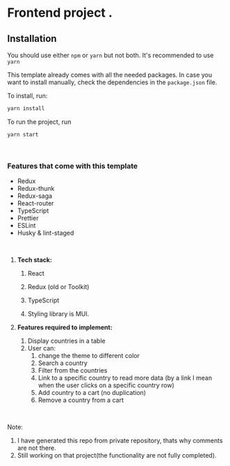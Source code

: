 # Frontend project .
## Installation

You should use either `npm` or `yarn` but not both. It's recommended to use `yarn`

This template already comes with all the needed packages. In case you want to install manually, check the dependencies in the `package.json` file.

To install, run:

```bash
yarn install
```

To run the project, run

````bash
yarn start
````

<br />

 ### Features that come with this template

* Redux
* Redux-thunk
* Redux-saga
* React-router
* TypeScript
* Prettier
* ESLint
* Husky & lint-staged

<br />

1. **Tech stack:**

   1. React

   2. Redux (old or Toolkit)

   3. TypeScript 

   4. Styling library is MUI.

2. **Features required to implement:**

   1. Display countries in a table
   2. User can:
      1. change the theme to different color
      2. Search a country
      3. Filter from the countries
      4. Link to a specific country to read more data (by a link I mean when the user clicks on a specific country row)
      5. Add country to a cart (no duplication)
      6. Remove a country from a cart

<br />




Note: 
1. I have generated this repo from private repository, thats why comments are not there. 
2. Still working on that project(the functionality are not fully completed).






